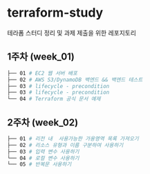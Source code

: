 # terraform-study
테라폼 스터디 정리 및 과제 제출을 위한 레포지토리
## 1주차 (week_01)
```bash
├── 01 # EC2 웹 서버 배포
├── 02 # AWS S3/DynamoDB 백엔드 && 백엔드 테스트
├── 03 # lifecycle - precondition
├── 03 # lifecycle - precondition
└── 04 # Terraform 공식 문서 예제
```
## 2주차 (week_02)
```bash
├── 01 # 리전 내  사용가능한 가용영역 목록 가져오기
├── 02 # 리소스 유형과 이름 구분하여 사용하기
├── 03 # 입력 변수 사용하기
└── 04 # 로컬 변수 사용하기
└── 05 # 반복문 사용하기
```